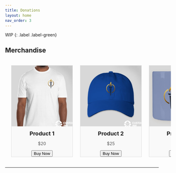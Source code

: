 ```yaml
---
title: Donations
layout: home
nav_order: 3
---
```

WIP
{: .label .label-green}

<html lang="en">
<head>
  <meta charset="UTF-8">
  <meta name="viewport" content="width=device-width, initial-scale=1.0">
  <title>Merchandise</title>
  <style>
    .merchandise-container {
      width: 100%;
      overflow-x: auto;
      white-space: nowrap;
      padding: 20px;
    }
    .merch-box {
      display: inline-block;
      width: 200px;
      height: 300px;
      margin-right: 20px;
      border: 1px solid #ddd;
      text-align: center;
      background-color: #f9f9f9;
    }
    .merch-box img {
      width: 100%;
      height: 200px;
    }
    .merch-box h3 {
      margin: 10px 0;
      font-size: 18px;
    }
    .merch-box p {
      font-size: 14px;
      color: #555;
    }
  </style>
</head>
<body>
  <h2>Merchandise</h2>
  <div class="merchandise-container">
    <div class="merch-box">
      <img src="product1.jpg" alt="Product 1">
      <h3>Product 1</h3>
      <p>$20</p>
            <button href="/Error.html" class="disabled">Buy Now</button>
    </div>
    <div class="merch-box">
      <img src="product2.jpg" alt="Product 2">
      <h3>Product 2</h3>
      <p>$25</p>
            <button href="/Error.html" class="disabled">Buy Now</button>
    </div>
    <div class="merch-box">
      <img src="product3.jpg" alt="Product 3">
      <h3>Product 3</h3>
      <p>$30</p>
      <button href="/Error.html" class="disabled">Buy Now</button>
    </div>
    <!-- Add more product boxes here -->
  </div>
</body>
</html>

----